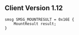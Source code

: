 ## Client Version 1.12

```rust,ignore
smsg SMSG_MOUNTRESULT = 0x16E {
    MountResult result;    
}

```
